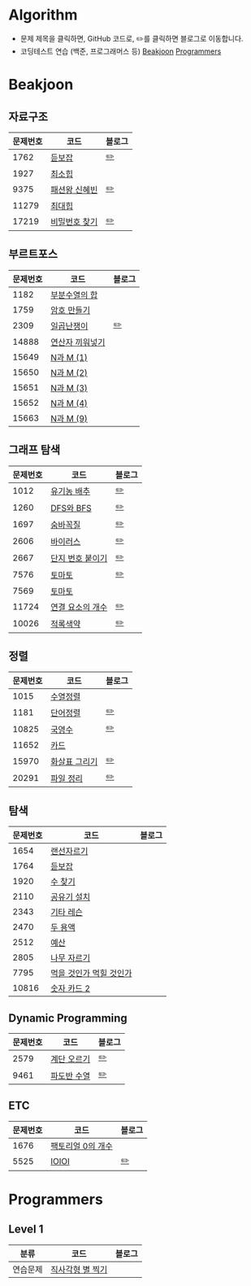 # Algorithm

- 문제 제목을 클릭하면, GitHub 코드로, ✏️를 클릭하면 블로그로 이동합니다.
- 코딩테스트 연습 (백준, 프로그래머스 등)
[Beakjoon](#beakjoon)
[Programmers](#programmers)


# Beakjoon

## 자료구조
|**문제번호**|**코드**|**블로그**|
|-------|----------------------------------------------------------------------------------|-------------------------------------|
|1762|[듣보잡](https://github.com/JIWON1923/Algorithm/blob/main/Baekjoon/dataStructure/1764_neverHeard.swift)|[✏️](https://zest1923.tistory.com/85)|
|1927|[최소힙](https://github.com/JIWON1923/Algorithm/blob/main/Baekjoon/dataStructure/1927_최소힙.swift)||
|9375|[패션왕 신혜빈](https://github.com/JIWON1923/Algorithm/blob/main/Baekjoon/dataStructure/9375_fasionKing.swift)|[✏️](https://zest1923.tistory.com/86)|
|11279|[최대힙](https://github.com/JIWON1923/Algorithm/blob/main/Baekjoon/dataStructure/11279_최대힙.swift)||
|17219|[비밀번호 찾기](https://github.com/JIWON1923/Algorithm/blob/main/Baekjoon/dataStructure/17219_findPassword.swift)|[✏️](https://zest1923.tistory.com/84)|


## 부르트포스
|**문제번호**|**코드**|**블로그**|
|-------|----------------------------------------------------------------------------------|-------------------------------------|
|1182|[부분수열의 합](https://github.com/JIWON1923/Algorithm/blob/main/Baekjoon/bruteForce/1182_sumOfSubsequence.swift)||
|1759|[암호 만들기](https://github.com/JIWON1923/Algorithm/blob/main/Baekjoon/bruteForce/1759_createPassword.swift)|
|2309|[일곱난쟁이](https://github.com/JIWON1923/Algorithm/blob/main/Baekjoon/bruteForce/sevenDwarfs.swift)|[✏️](https://zest1923.tistory.com/71)|
|14888|[연산자 끼워넣기](https://github.com/JIWON1923/Algorithm/blob/main/Baekjoon/bruteForce/14888_연산자_끼워넣기.swift)||
|15649|[N과 M (1)](https://github.com/JIWON1923/Algorithm/blob/main/Baekjoon/bruteForce/15649_n과m_1.swift)||
|15650|[N과 M (2)](https://github.com/JIWON1923/Algorithm/blob/main/Baekjoon/bruteForce/15650_n과m_2.swift)||
|15651|[N과 M (3)](https://github.com/JIWON1923/Algorithm/blob/main/Baekjoon/bruteForce/15651_n과m_3.swift)||
|15652|[N과 M (4)](https://github.com/JIWON1923/Algorithm/blob/main/Baekjoon/bruteForce/15652_n과m_4.swift)||
|15663|[N과 M (9)](https://github.com/JIWON1923/Algorithm/blob/main/Baekjoon/bruteForce/15663_N과M_9.swift)||


## 그래프 탐색
|**문제번호**|**코드**|**블로그**|
|-------|----------------------------------------------------------------------------------|-------------------------------------|
|1012|[유기농 배추](https://github.com/JIWON1923/Algorithm/blob/main/Baekjoon/DFS_BFS/1012_organicCabbage.swift)|[✏️](https://zest1923.tistory.com/83)|
|1260|[DFS와 BFS](https://github.com/JIWON1923/Algorithm/blob/main/Baekjoon/DFS_BFS/dfsAndBfs.swift)|[✏️](https://zest1923.tistory.com/73)|
|1697|[숨바꼭질](https://github.com/JIWON1923/Algorithm/blob/main/Baekjoon/DFS_BFS/1697_숨바꼭질.swift)|[✏️](https://zest1923.tistory.com/91)|
|2606|[바이러스](https://github.com/JIWON1923/Algorithm/blob/main/Baekjoon/DFS_BFS/2606_virus.swift)|[✏️](https://zest1923.tistory.com/76)|
|2667|[단지 번호 붙이기](https://github.com/JIWON1923/Algorithm/blob/main/Baekjoon/DFS_BFS/2667_apartmentComplexNumbering.swift)|[✏️](https://zest1923.tistory.com/77)|
|7576|[토마토](https://github.com/JIWON1923/Algorithm/blob/main/Baekjoon/DFS_BFS/7576_토마토.swift)|[✏️](https://zest1923.tistory.com/93)
|7569|[토마토](https://github.com/JIWON1923/Algorithm/blob/main/Baekjoon/DFS_BFS/7569_토마토.swift)||
|11724|[연결 요소의 개수](https://github.com/JIWON1923/Algorithm/blob/main/Baekjoon/DFS_BFS/11724_connectedComponent.swift)|[✏️](https://zest1923.tistory.com/87)|
|10026|[적록색약](https://github.com/JIWON1923/Algorithm/blob/main/Baekjoon/DFS_BFS/10026_적록색약.swift)|[✏️](https://zest1923.tistory.com/90)|


## 정렬
|**문제번호**|**코드**|**블로그**|
|-------|----------------------------------------------------------------------------------|-------------------------------------|
|1015|[수열정렬](https://github.com/JIWON1923/Algorithm/blob/main/Baekjoon/sort/1015_수열정렬.swift)||
|1181|[단어정렬](https://github.com/JIWON1923/Algorithm/blob/main/Baekjoon/sort/1181_단어정렬.swift)|[✏️](https://zest1923.tistory.com/99)|
|10825|[국영수](https://github.com/JIWON1923/Algorithm/blob/main/Baekjoon/sort/10825_국영수.swift)|[✏️](https://zest1923.tistory.com/96)|
|11652|[카드](https://github.com/JIWON1923/Algorithm/blob/main/Baekjoon/sort/11652_카드.swift)||
|15970|[화살표 그리기](https://github.com/JIWON1923/Algorithm/blob/main/Baekjoon/sort/15970_화살표그리기.swift)|[✏️](https://zest1923.tistory.com/98)|
|20291|[파일 정리](https://github.com/JIWON1923/Algorithm/blob/main/Baekjoon/sort/20291_파일정리.swift)|[✏️](https://zest1923.tistory.com/97)|


## 탐색
|**문제번호**|**코드**|**블로그**|
|-------|----------------------------------------------------------------------------------|-------------------------------------|
|1654|[랜선자르기](https://github.com/JIWON1923/Algorithm/blob/main/Baekjoon/sort/1654_랜선자르기.swift)||
|1764|[듣보잡](https://github.com/JIWON1923/Algorithm/blob/main/Baekjoon/sort/1764_듣보잡.swift)||
|1920|[수 찾기](https://github.com/JIWON1923/Algorithm/blob/main/Baekjoon/sort/1920_수찾기.swift)||
|2110|[공유기 설치](https://github.com/JIWON1923/Algorithm/blob/main/Baekjoon/sort/2110_공유기설치.swift)||
|2343|[기타 레슨](https://github.com/JIWON1923/Algorithm/blob/main/Baekjoon/sort/2343_기타레슨.swift)||
|2470|[두 용액](https://github.com/JIWON1923/Algorithm/blob/main/Baekjoon/sort/2470_두%20용액.swift)||
|2512|[예산](https://github.com/JIWON1923/Algorithm/blob/main/Baekjoon/sort/2512_예산.swift)||
|2805|[나무 자르기](https://github.com/JIWON1923/Algorithm/blob/main/Baekjoon/sort/2805_나무자르기.swift)||
|7795|[먹을 것인가 먹힐 것인가](https://github.com/JIWON1923/Algorithm/blob/main/Baekjoon/sort/7795_먹을것인가%20먹힐것인가.swift)||
|10816|[숫자 카드 2](https://github.com/JIWON1923/Algorithm/blob/main/Baekjoon/sort/10816_숫자카드2.swift)||

## Dynamic Programming
|**문제번호**|**코드**|**블로그**|
|-------|----------------------------------------------------------------------------------|-------------------------------------|
|2579|[계단 오르기](https://github.com/JIWON1923/Algorithm/blob/main/Baekjoon/Dynamic%20Programming/2579_upTheStairs.swift)|[✏️](https://zest1923.tistory.com/88)|
|9461|[파도반 수열](https://github.com/JIWON1923/Algorithm/blob/main/Baekjoon/Dynamic%20Programming/9461_파도반수열.swift)|[✏️](https://zest1923.tistory.com/92)|



## ETC
|**문제번호**|**코드**|**블로그**|
|-------|----------------------------------------------------------------------------------|-------------------------------------|
|1676|[팩토리얼 0의 개수](https://github.com/JIWON1923/Algorithm/blob/main/Baekjoon/etc/1676_팩토리얼0의개수.swift)||
|5525|[IOIOI](https://github.com/JIWON1923/Algorithm/blob/main/Baekjoon/etc/5525_IOIOI.swift)|[✏️](https://zest1923.tistory.com/89)|


# Programmers
## Level 1
|**분류**|**코드**|**블로그**|
|-------|----------------------------------------------------------------------------------|-------------------------------------|
|연습문제|[직사각형 별 찍기](https://github.com/JIWON1923/Algorithm/blob/main/Programmers/Level1/직사각형별찍기.swift)||
